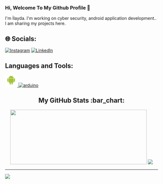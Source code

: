 ### Hi, Welcome To My Github Profile 👋 

I'm İlayda. I'm working on cyber security, android application development.. I am sharing my projects here.


## 🌐 Socials:
 [![Instagram](https://img.shields.io/badge/Instagram-%23E4405F.svg?logo=Instagram&logoColor=white)](https://www.instagram.com/ilyda_snck/) [![LinkedIn](https://img.shields.io/badge/LinkedIn-%230077B5.svg?logo=linkedin&logoColor=white)](https://www.linkedin.com/in/ilayda-%C5%9Fenocak/) 

## Languages and Tools:
<p > <a href="https://developer.android.com" target="_blank"> <img src="https://raw.githubusercontent.com/devicons/devicon/master/icons/android/android-original-wordmark.svg" alt="android" width="40" height="40"/> </a> <a href="https://www.arduino.cc/" target="_blank"> <img src="https://cdn.worldvectorlogo.com/logos/arduino-1.svg" alt="arduino" width="40" height="40"/> </a> <a href="https://www.java.com" target="_blank">    </a> </p>



<h2 align="center">My GitHub Stats :bar_chart:</h2>
<p align="center">
  <img src="https://github-readme-stats.vercel.app/api?username=ilydasnck&show_icons=true&theme=tokyonight" width="450" height="180">
  <img src="https://github-readme-stats.vercel.app/api/top-langs/?username=ilydasnck&theme=tokyonight" height="180">
</p>

---
[![](https://visitcount.itsvg.in/api?id=ilydasnck&label=Profile%20Views&color=0&icon=0&pretty=false)](https://visitcount.itsvg.in)

